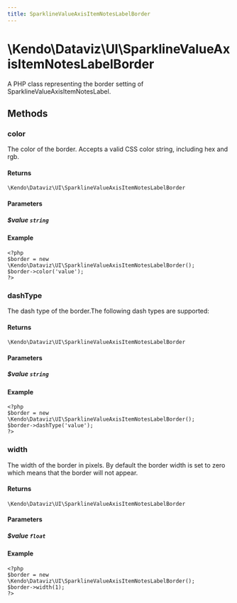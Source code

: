 ```yaml
---
title: SparklineValueAxisItemNotesLabelBorder
---
```


# \Kendo\Dataviz\UI\SparklineValueAxisItemNotesLabelBorder

A PHP class representing the border setting of SparklineValueAxisItemNotesLabel.


## Methods

### color
The color of the border. Accepts a valid CSS color string, including hex and rgb.

#### Returns
`\Kendo\Dataviz\UI\SparklineValueAxisItemNotesLabelBorder`

#### Parameters

##### $value `string`



#### Example 
    <?php
    $border = new \Kendo\Dataviz\UI\SparklineValueAxisItemNotesLabelBorder();
    $border->color('value');
    ?>

### dashType
The dash type of the border.The following dash types are supported:

#### Returns
`\Kendo\Dataviz\UI\SparklineValueAxisItemNotesLabelBorder`

#### Parameters

##### $value `string`



#### Example 
    <?php
    $border = new \Kendo\Dataviz\UI\SparklineValueAxisItemNotesLabelBorder();
    $border->dashType('value');
    ?>

### width
The width of the border in pixels. By default the border width is set to zero which means that the border will not appear.

#### Returns
`\Kendo\Dataviz\UI\SparklineValueAxisItemNotesLabelBorder`

#### Parameters

##### $value `float`



#### Example 
    <?php
    $border = new \Kendo\Dataviz\UI\SparklineValueAxisItemNotesLabelBorder();
    $border->width(1);
    ?>

